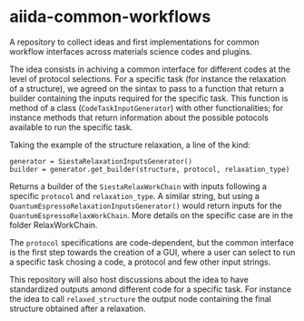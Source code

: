 # aiida-common-workflows
A repository to collect ideas and first implementations for common workflow interfaces across materials science codes and plugins.

The idea consists in achiving a common interface for different codes at the level of protocol selections. For a specific task (for instance the relaxation of a structure), we agreed on the sintax to pass to a function that return a builder containing the inputs required for the specific task. This function is method of a class (`CodeTaskInputGenerator`) with other functionalities; for instance methods that return information about the possible potocols available to run the specific task.

Taking the example of the structure relaxation, a line of the kind:

    generator = SiestaRelaxationInputsGenerator()
    builder = generator.get_builder(structure, protocol, relaxation_type)

Returns a builder of the `SiestaRelaxWorkChain` with inputs following a specific `protocol` and `relaxation_type`.
A similar string, but using a `QuantumEspressoRelaxationInputsGenerator()` would return inputs for the `QuantumEspressoRelaxWorkChain`. More details on the specific case are in the folder RelaxWorkChain.

The `protocol` specifications are code-dependent, but the common interface is the first step towards the creation of a GUI, where a user can select to run a specific task chosing a code, a protocol and few other input strings.

This repository will also host discussions about the idea to have standardized outputs amond different code for a specific task. For instance the idea to call `relaxed_structure` the output node containing the final structure obtained after a relaxation.
